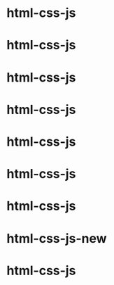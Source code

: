 # html-css-js
# html-css-js
# html-css-js
# html-css-js
# html-css-js
# html-css-js
# html-css-js
# html-css-js-new
# html-css-js
